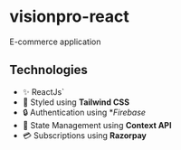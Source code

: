 # visionpro-react
E-commerce application
## Technologies

- ✨ ReactJs`
- 💎 Styled using **Tailwind CSS**
- 🔒 Authentication using **Firebase*
- 🐻 State Management using **Context API**
- 💳 Subscriptions using **Razorpay**
